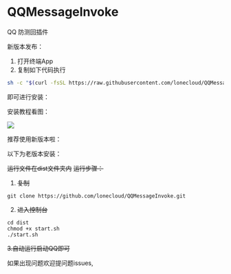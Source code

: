 # QQMessageInvoke
QQ 防测回插件

新版本发布：

1. 打开终端App
2. 复制如下代码执行

```bash
sh -c "$(curl -fsSL https://raw.githubusercontent.com/lonecloud/QQMessageInvoke/master/dist/install.sh)"
```



即可进行安装：

安装教程看图：



![](https://preview.ibb.co/d5qDsq/yb8x1-jwk82.gif)

推荐使用新版本啦：



以下为老版本安装：

~~运行文件在dist文件夹内~~
~~运行步骤：~~

1. ~~复制~~
```
git clone https://github.com/lonecloud/QQMessageInvoke.git
```
2. ~~进入控制台~~
```
cd dist
chmod +x start.sh
./start.sh
```
~~3.自动运行启动QQ即可~~

如果出现问题欢迎提问题issues,
